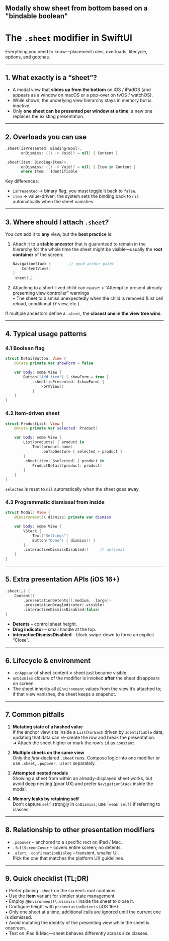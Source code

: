 
## Modally show sheet from bottom based on a "bindable boolean"

# The `.sheet` modifier in SwiftUI  
Everything you need to know—placement rules, overloads, lifecycle, options, and gotchas.

---

## 1. What exactly is a “sheet”?

* A modal view that **slides up from the bottom** on iOS / iPadOS (and appears as a window on macOS or a pop-over on tvOS / watchOS).  
* While shown, the underlying view hierarchy stays in memory but is *inactive*.  
* Only **one sheet can be presented per window at a time**; a new one replaces the existing presentation.

---

## 2. Overloads you can use

```swift
.sheet(isPresented: Binding<Bool>,
       onDismiss: (() -> Void)? = nil) { Content }

.sheet(item: Binding<Item?>,
       onDismiss: (() -> Void)? = nil) { Item in Content }
       where Item : Identifiable
```

Key differences:

* `isPresented` → binary flag, you must toggle it back to `false`.  
* `item` → value-driven; the system sets the binding back to `nil` automatically when the sheet vanishes.

---

## 3. Where should I attach `.sheet`?

You *can* add it to **any** view, but the **best practice** is:

1. Attach it to a **stable ancestor** that is guaranteed to remain in the hierarchy for the whole time the sheet might be visible—usually the **root container** of the screen:
   ```swift
   NavigationStack {        // good anchor point
       ContentView()
   }
   .sheet(…)
   ```
2. Attaching to a short-lived child can cause:
   • “Attempt to present already presenting view controller” warnings  
   • The sheet to dismiss unexpectedly when the child is removed (List cell reload, conditional `if` view, etc.).

If multiple ancestors define a `.sheet`, the **closest one in the view tree wins**.

---

## 4. Typical usage patterns

### 4.1 Boolean flag

```swift
struct DetailButton: View {
    @State private var showForm = false

    var body: some View {
        Button("Add item") { showForm = true }
            .sheet(isPresented: $showForm) {
                FormView()
            }
    }
}
```

### 4.2 Item-driven sheet

```swift
struct ProductList: View {
    @State private var selected: Product?

    var body: some View {
        List(products) { product in
            Text(product.name)
                .onTapGesture { selected = product }
        }
        .sheet(item: $selected) { product in
            ProductDetail(product: product)
        }
    }
}
```
`selected` is reset to `nil` automatically when the sheet goes away.

### 4.3 Programmatic dismissal from inside

```swift
struct Modal: View {
    @Environment(\.dismiss) private var dismiss

    var body: some View {
        VStack {
            Text("Settings")
            Button("Done") { dismiss() }
        }
        .interactiveDismissDisabled()     // optional
    }
}
```

---

## 5. Extra presentation APIs (iOS 16+)

```swift
.sheet(…) {
    Content()
        .presentationDetents([.medium, .large])
        .presentationDragIndicator(.visible)
        .interactiveDismissDisabled(false)
}
```

* **Detents** – control sheet height.  
* **Drag indicator** – small handle at the top.  
* **interactiveDismissDisabled** – block swipe-down to force an explicit “Close”.

---

## 6. Lifecycle & environment

* `.onAppear` of sheet content = sheet just became visible.  
* `onDismiss` closure of the modifier is invoked **after** the sheet disappears on screen.  
* The sheet inherits all `@Environment` values from the view it’s attached to; if that view vanishes, the sheet keeps a snapshot.

---

## 7. Common pitfalls

1. **Mutating state of a hashed value**  
   If the anchor view sits inside a `List`/`ForEach` driven by `Identifiable` data, updating that data can re-create the row and break the presentation.  
   ➜ Attach the sheet higher or mark the row’s `id` as `constant`.

2. **Multiple sheets on the same view**  
   Only the *first*‐declared `.sheet` runs. Compose logic into one modifier or use `.sheet`, `.popover`, `.alert` separately.

3. **Attempted nested modals**  
   Showing a sheet from within an already-displayed sheet works, but avoid deep nesting (poor UX) and prefer `NavigationStack` inside the modal.

4. **Memory leaks by retaining self**  
   Don’t capture `self` strongly in `onDismiss`; use `[weak self]` if referring to classes.

---

## 8. Relationship to other presentation modifiers

* `.popover` – anchored to a specific rect on iPad / Mac.  
* `.fullScreenCover` – covers entire screen; no detents.  
* `.alert`, `.confirmationDialog` – transient, smaller UI.  
Pick the one that matches the platform UX guidelines.

---

## 9. Quick checklist (TL;DR)

• Prefer placing `.sheet` on the screen’s root container.  
• Use the **item** variant for simpler state management.  
• Employ `@Environment(\.dismiss)` inside the sheet to close it.  
• Configure height with `presentationDetents` (iOS 16+).  
• Only one sheet at a time; additional calls are ignored until the current one is dismissed.  
• Avoid mutating the identity of the presenting view while the sheet is onscreen.  
• Test on iPad & Mac—sheet behaves differently across size classes.

